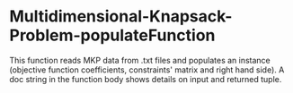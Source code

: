 # Multidimensional-Knapsack-Problem-populateFunction
This function reads MKP data from .txt files and populates an instance (objective function coefficients, constraints' matrix and right hand side). A doc string in the function body shows details on input and returned tuple.
